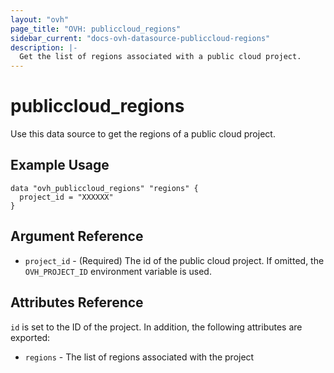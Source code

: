 ```yaml
---
layout: "ovh"
page_title: "OVH: publiccloud_regions"
sidebar_current: "docs-ovh-datasource-publiccloud-regions"
description: |-
  Get the list of regions associated with a public cloud project.
---
```


# publiccloud\_regions

Use this data source to get the regions of a public cloud project.

## Example Usage

```hcl
data "ovh_publiccloud_regions" "regions" {
  project_id = "XXXXXX"
}
```

## Argument Reference


* `project_id` - (Required) The id of the public cloud project. If omitted,
    the `OVH_PROJECT_ID` environment variable is used.

## Attributes Reference

`id` is set to the ID of the project. In addition, the following attributes
are exported:

* `regions` - The list of regions associated with the project

